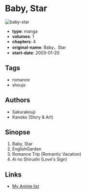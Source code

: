 # Baby, Star

![baby-star](https://cdn.myanimelist.net/images/manga/2/127501.jpg)

-   **type**: manga
-   **volumes**: 1
-   **chapters**: 4
-   **original-name**: Baby，Star
-   **start-date**: 2003-01-20

## Tags

-   romance
-   shoujo

## Authors

-   Sakurakouji
-   Kanoko (Story & Art)

## Sinopse

1. Baby, Star
2. EnglishGarden
3. Romance Trip (Romantic Vacation)
4. Ai no Shirushi (Love's Sign)

## Links

-   [My Anime list](https://myanimelist.net/manga/3658/Baby_Star)
